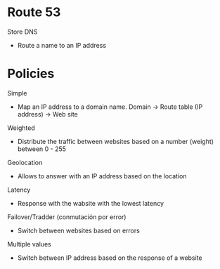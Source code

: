 # Route 53

Store DNS
- Route a name to an IP address

# Policies

Simple
- Map an IP address to a domain name.
    Domain -> Route table (IP address) -> Web site

Weighted
- Distribute the traffic between websites based on a number (weight) between 0 - 255

Geolocation
- Allows to answer with an IP address based on the location

Latency
- Response with the wabsite with the lowest latency

Failover/Tradder (conmutación por error)
- Switch between websites based on errors

Multiple values
- Switch between IP address based on the response of a website